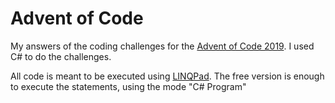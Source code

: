 # Advent of Code

My answers of the coding challenges for the [Advent of Code 2019](https://adventofcode.com/). I used C# to do the challenges.

All code is meant to be executed using [LINQPad](https://www.linqpad.net/). The free version is enough to execute the statements, using the mode "C# Program"
